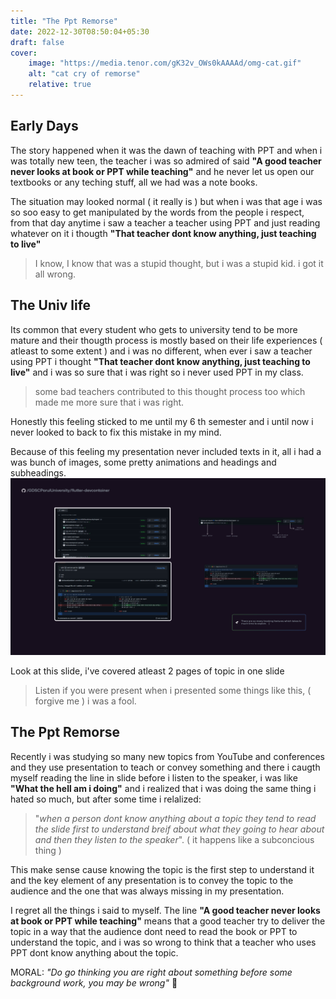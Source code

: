 ```yaml
---
title: "The Ppt Remorse"
date: 2022-12-30T08:50:04+05:30
draft: false
cover:
    image: "https://media.tenor.com/gK32v_OWs0kAAAAd/omg-cat.gif"
    alt: "cat cry of remorse"
    relative: true
---
```


## Early Days

The story happened when it was the dawn of teaching with PPT and when i was totally new teen, the teacher i was so admired of said **"A good teacher never looks at book or PPT while teaching"** and he never let us open our textbooks or any teching stuff, all we had was a note books.

The situation may looked normal ( it really is ) but when i was that age i was so soo easy to get manipulated by the words from the people i respect, from that day anytime i saw a teacher a teacher using PPT and just reading whatever on it i thougth **"That teacher dont know anything, just teaching to live"**

> I know, I know that was a stupid thought, but i was a stupid kid. i got it all wrong.

## The Univ life

Its common that every student who gets to university tend to be more mature and their thougth process is mostly based on their life experiences ( atleast to some extent ) and i was no different, when ever i saw a teacher using PPT i thought **"That teacher dont know anything, just teaching to live"** and i was so sure that i was right so i never used PPT in my class.

> some bad teachers contributed to this thought process too which made me more sure that i was right.

Honestly this feeling sticked to me until my 6 th semester and i until now i never looked to back to fix this mistake in my mind.

Because of this feeling my presentation never included texts in it, all i had a was bunch of images, some pretty animations and headings and subheadings.
![ppt](images/ppt.png)

Look at this slide, i've covered atleast 2 pages of topic in one slide

> Listen if you were present when i presented some things like this, ( forgive me ) i was a fool.

## The Ppt Remorse

Recently i was studying so many new topics from YouTube and conferences and they use presentation to teach or convey something and there i caugth myself reading the line in slide before i listen to the speaker, i was like **"What the hell am i doing"** and i realized that i was doing the same thing i hated so much, but after some time i relalized:

> "_when a person dont know anything about a topic they tend to read the slide first to understand breif about what they going to hear about and then they listen to the speaker_". ( it happens like a subconcious thing )

This make sense cause knowing the topic is the first step to understand it and the key element of any presentation is to convey the topic to the audience and the one that was always missing in my presentation.

I regret all the things i said to myself. The line **"A good teacher never looks at book or PPT while teaching"** means that a good teacher try to deliver the topic in a way that the audience dont need to read the book or PPT to understand the topic, and i was so wrong to think that a teacher who uses PPT dont know anything about the topic.

MORAL: _"Do go thinking you are right about something before some background work, you may be wrong"_ 🫠
